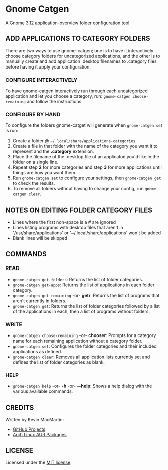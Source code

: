 # Gnome Catgen #

A Gnome 3.12 application-overview folder configuration tool

## ADD APPLICATIONS TO CATEGORY FOLDERS ##

There are two ways to use gnome-catgen; one is to have it interactively choose category folders for uncategorized applications, and the other is to manually create and add application .desktop filenames to .category files before having it apply your configuration.

### CONFIGURE INTERACTIVELY ###

To have gnome-catgen interactively run through each uncategorized application and let you choose a category, run: `gnome-catgen choose-remaining` and follow the instructions.

### CONFIGURE BY HAND ###

To configure the folders gnome-catget will generate when `gnome-catgen set` is run:

1. Create a folder @ `~/.local/share/applications-categories`.
2. Create a file in that folder with the name of the category you want it to represent and the **.category** extension.
3. Place the filename of the .desktop file of an applicaton you'd like in the folder on a single line.
4. Repeat step **2** for more categories and step **3** for more applications until things are how you want them.
5. Run `gnome-catgen set` to configure your settings, then `gnome-catgen get` to check the results.
6. To remove all folders without having to change your config, run `gnome-catgen clear`.

## NOTES ON EDITING FOLDER CATEGORY FILES ##

* Lines where the first non-space is a # are ignored
* Lines listing programs with desktop files that aren't in '/usr/share/applications' or '~/.local/share/applications' won't be added
* Blank lines will be skipped

## COMMANDS ##

### READ ###
* `gnome-catgen get-folders`: Returns the list of  folder categories.
* `gnome-catgen get-apps`: Returns the list of applications in each folder category.
* `gnome-catgen get-remaining` -or- **getr**: Returns the list of programs that aren't currently in folders.
* `gnome-catgen get`: Returns the list of folder categories followed by a list of the applications in each, then a list of programs without folders.

### WRITE ###
* `gnome-catgen choose-remaining` -or- **chooser**: Prompts for a category name for each remaining application without a category folder.
* `gnome-catgen set`: Configures the folder categories and their included applications as defined.
* `gnome-catgen clear`: Removes all application lists currently set and defines the list of folder categories as blank.

### HELP ###
* `gnome-catgen help` -or- **-h** -or- **--help**: Shows a help dialog with the various available commands.

## CREDITS ##

Written by Kevin MacMartin:

* [GitHub Projects](https://github.com/prurigro)
* [Arch Linux AUR Packages](https://aur.archlinux.org/packages/?SeB=m&K=prurigro)

## LICENSE ##

Licensed under the [MIT license](http://opensource.org/licenses/MIT).
